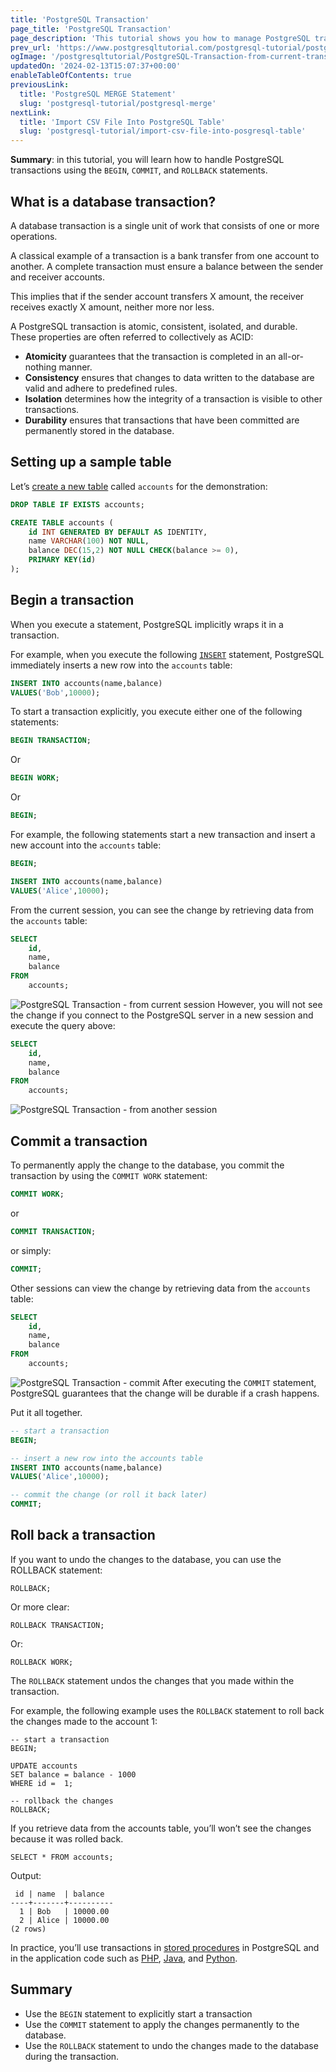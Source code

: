 ```yaml
---
title: 'PostgreSQL Transaction'
page_title: 'PostgreSQL Transaction'
page_description: 'This tutorial shows you how to manage PostgreSQL transactions using the BEGIN, COMMIT, and ROLLBACK statements.'
prev_url: 'https://www.postgresqltutorial.com/postgresql-tutorial/postgresql-transaction/'
ogImage: '/postgresqltutorial/PostgreSQL-Transaction-from-current-transaction.png'
updatedOn: '2024-02-13T15:07:37+00:00'
enableTableOfContents: true
previousLink:
  title: 'PostgreSQL MERGE Statement'
  slug: 'postgresql-tutorial/postgresql-merge'
nextLink:
  title: 'Import CSV File Into PostgreSQL Table'
  slug: 'postgresql-tutorial/import-csv-file-into-posgresql-table'
---
```


**Summary**: in this tutorial, you will learn how to handle PostgreSQL transactions using the `BEGIN`, `COMMIT`, and `ROLLBACK` statements.

## What is a database transaction?

A database transaction is a single unit of work that consists of one or more operations.

A classical example of a transaction is a bank transfer from one account to another. A complete transaction must ensure a balance between the sender and receiver accounts.

This implies that if the sender account transfers X amount, the receiver receives exactly X amount, neither more nor less.

A PostgreSQL transaction is atomic, consistent, isolated, and durable. These properties are often referred to collectively as ACID:

- **Atomicity** guarantees that the transaction is completed in an all\-or\-nothing manner.
- **Consistency** ensures that changes to data written to the database are valid and adhere to predefined rules.
- **Isolation** determines how the integrity of a transaction is visible to other transactions.
- **Durability** ensures that transactions that have been committed are permanently stored in the database.

## Setting up a sample table

Let’s [create a new table](postgresql-create-table) called `accounts` for the demonstration:

```sql
DROP TABLE IF EXISTS accounts;

CREATE TABLE accounts (
    id INT GENERATED BY DEFAULT AS IDENTITY,
    name VARCHAR(100) NOT NULL,
    balance DEC(15,2) NOT NULL CHECK(balance >= 0),
    PRIMARY KEY(id)
);
```

## Begin a transaction

When you execute a statement, PostgreSQL implicitly wraps it in a transaction.

For example, when you execute the following [`INSERT`](postgresql-insert) statement, PostgreSQL immediately inserts a new row into the `accounts` table:

```sql
INSERT INTO accounts(name,balance)
VALUES('Bob',10000);
```

To start a transaction explicitly, you execute either one of the following statements:

```sql
BEGIN TRANSACTION;
```

Or

```sql
BEGIN WORK;
```

Or

```sql
BEGIN;
```

For example, the following statements start a new transaction and insert a new account into the `accounts` table:

```sql
BEGIN;

INSERT INTO accounts(name,balance)
VALUES('Alice',10000);
```

From the current session, you can see the change by retrieving data from the `accounts` table:

```sql
SELECT
    id,
    name,
    balance
FROM
    accounts;
```

![PostgreSQL Transaction - from current session](/postgresqltutorial/PostgreSQL-Transaction-from-current-transaction.png)
However, you will not see the change if you connect to the PostgreSQL server in a new session and execute the query above:

```sql
SELECT
    id,
    name,
    balance
FROM
    accounts;
```

![PostgreSQL Transaction - from another session](/postgresqltutorial/PostgreSQL-Transaction-from-another-transaction.png)

## Commit a transaction

To permanently apply the change to the database, you commit the transaction by using the `COMMIT WORK` statement:

```sql
COMMIT WORK;
```

or

```sql
COMMIT TRANSACTION;
```

or simply:

```sql
COMMIT;
```

Other sessions can view the change by retrieving data from the `accounts` table:

```sql
SELECT
    id,
    name,
    balance
FROM
    accounts;
```

![PostgreSQL Transaction - commit](/postgresqltutorial/PostgreSQL-Transaction-from-current-transaction.png)
After executing the `COMMIT` statement, PostgreSQL guarantees that the change will be durable if a crash happens.

Put it all together.

```sql
-- start a transaction
BEGIN;

-- insert a new row into the accounts table
INSERT INTO accounts(name,balance)
VALUES('Alice',10000);

-- commit the change (or roll it back later)
COMMIT;
```

## Roll back a transaction

If you want to undo the changes to the database, you can use the ROLLBACK statement:

```
ROLLBACK;
```

Or more clear:

```
ROLLBACK TRANSACTION;
```

Or:

```
ROLLBACK WORK;
```

The `ROLLBACK` statement undos the changes that you made within the transaction.

For example, the following example uses the `ROLLBACK` statement to roll back the changes made to the account 1:

```
-- start a transaction
BEGIN;

UPDATE accounts
SET balance = balance - 1000
WHERE id =  1;

-- rollback the changes
ROLLBACK;
```

If you retrieve data from the accounts table, you’ll won’t see the changes because it was rolled back.

```
SELECT * FROM accounts;
```

Output:

```
 id | name  | balance
----+-------+----------
  1 | Bob   | 10000.00
  2 | Alice | 10000.00
(2 rows)
```

In practice, you’ll use transactions in [stored procedures](../postgresql-plpgsql/postgresql-create-procedure) in PostgreSQL and in the application code such as [PHP](../postgresql-php/transaction), [Java](../postgresql-jdbc/transaction), and [Python](../postgresql-python/transaction).

## Summary

- Use the `BEGIN` statement to explicitly start a transaction
- Use the `COMMIT` statement to apply the changes permanently to the database.
- Use the `ROLLBACK` statement to undo the changes made to the database during the transaction.
